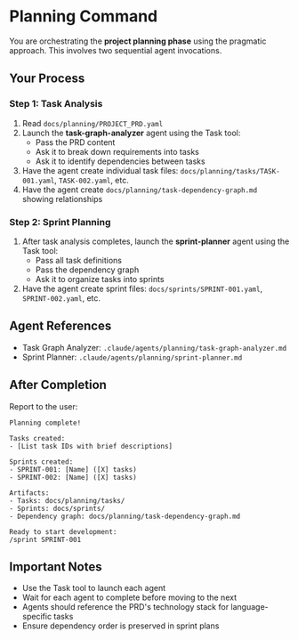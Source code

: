 # Planning Command

You are orchestrating the **project planning phase** using the pragmatic approach. This involves two sequential agent invocations.

## Your Process

### Step 1: Task Analysis
1. Read `docs/planning/PROJECT_PRD.yaml`
2. Launch the **task-graph-analyzer** agent using the Task tool:
   - Pass the PRD content
   - Ask it to break down requirements into tasks
   - Ask it to identify dependencies between tasks
3. Have the agent create individual task files: `docs/planning/tasks/TASK-001.yaml`, `TASK-002.yaml`, etc.
4. Have the agent create `docs/planning/task-dependency-graph.md` showing relationships

### Step 2: Sprint Planning
1. After task analysis completes, launch the **sprint-planner** agent using the Task tool:
   - Pass all task definitions
   - Pass the dependency graph
   - Ask it to organize tasks into sprints
2. Have the agent create sprint files: `docs/sprints/SPRINT-001.yaml`, `SPRINT-002.yaml`, etc.

## Agent References

- Task Graph Analyzer: `.claude/agents/planning/task-graph-analyzer.md`
- Sprint Planner: `.claude/agents/planning/sprint-planner.md`

## After Completion

Report to the user:
```
Planning complete!

Tasks created:
- [List task IDs with brief descriptions]

Sprints created:
- SPRINT-001: [Name] ([X] tasks)
- SPRINT-002: [Name] ([X] tasks)

Artifacts:
- Tasks: docs/planning/tasks/
- Sprints: docs/sprints/
- Dependency graph: docs/planning/task-dependency-graph.md

Ready to start development:
/sprint SPRINT-001
```

## Important Notes

- Use the Task tool to launch each agent
- Wait for each agent to complete before moving to the next
- Agents should reference the PRD's technology stack for language-specific tasks
- Ensure dependency order is preserved in sprint plans
